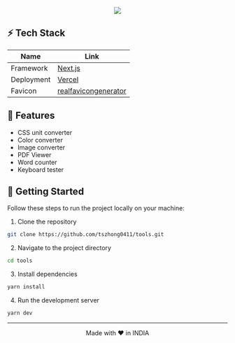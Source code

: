 <p align="center">
  <img src="https://honghong.me/images/projects/tools/cover.png">
</p>

## ⚡️ Tech Stack

| Name       | Link                                                      |
| ---------- | --------------------------------------------------------- |
| Framework  | [Next.js](https://nextjs.org/)                            |
| Deployment | [Vercel](https://vercel.com)                              |
| Favicon    | [realfavicongenerator](https://realfavicongenerator.net/) |

## 🤩 Features

- CSS unit converter
- Color converter
- Image converter
- PDF Viewer
- Word counter
- Keyboard tester

## 👋 Getting Started

Follow these steps to run the project locally on your machine:

1. Clone the repository

```bash
git clone https://github.com/tszhong0411/tools.git
```

2. Navigate to the project directory

```bash
cd tools
```

3. Install dependencies

```bash
yarn install
```

4. Run the development server

```bash
yarn dev
```

<hr>
<p align="center">
Made with ❤️ in INDIA
</p>
